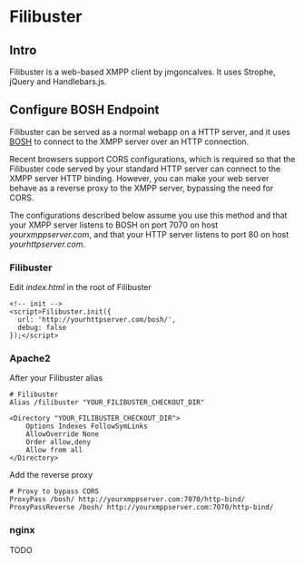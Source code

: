 Filibuster
==========

Intro
-----

Filibuster is a web-based XMPP client by jmgoncalves. It uses Strophe, jQuery and Handlebars.js.

Configure BOSH Endpoint
-----------------------

Filibuster can be served as a normal webapp on a HTTP server, and it uses [BOSH](http://xmpp.org/extensions/xep-0124.html) to connect to the XMPP server over an HTTP connection.

Recent browsers support CORS configurations, which is required so that the Filibuster code served by your standard HTTP server can connect to the XMPP server HTTP binding. However, you can make your web server behave as a reverse proxy to the XMPP server, bypassing the need for CORS.

The configurations described below assume you use this method and that your XMPP server listens to BOSH on port 7070 on host *yourxmppserver.com*, and that your HTTP server listens to port 80 on host *yourhttpserver.com*.

### Filibuster

Edit *index.html* in the root of Filibuster

    <!-- init -->
    <script>Filibuster.init({
      url: 'http://yourhttpserver.com/bosh/',
      debug: false
    });</script>

### Apache2

After your Filibuster alias

    # Filibuster
    Alias /filibuster "YOUR_FILIBUSTER_CHECKOUT_DIR"

    <Directory "YOUR_FILIBUSTER_CHECKOUT_DIR">
        Options Indexes FollowSymLinks
        AllowOverride None
        Order allow,deny
        Allow from all
    </Directory>

Add the reverse proxy

    # Proxy to bypass CORS
    ProxyPass /bosh/ http://yourxmppserver.com:7070/http-bind/
    ProxyPassReverse /bosh/ http://yourxmppserver.com:7070/http-bind/

### nginx

TODO